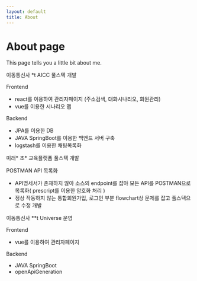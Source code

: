 ```yaml
---
layout: default
title: About
---
```

# About page

This page tells you a little bit about me.

이동통신사 *t AICC 풀스텍 개발

  Frontend
  - react를 이용하여 관리자페이지 (주소검색, 대화시나리오, 회원관리)
  - vue를 이용한 시나리오 맵

  Backend
  - JPA를 이용한 DB
  - JAVA SpringBoot를 이용한 백앤드 서버 구축
  - logstash를 이용한 채팅목록화

미래* 초* 교육플랫폼 풀스텍 개발

  POSTMAN API 목록화 
  - API명세서가 존재하지 않아 소스의 endpoint를 잡아 모든 API를 POSTMAN으로 목록화( prescript를 이용한 암호화 처리 )
  - 정상 작동하지 않는 통합회원가입, 로그인 부분 flowchart상 문제를 잡고 풀스텍으로 수정 개발

이동통신사 **t Universe 운영
 
  Frontend
  - vue를 이용하여 관리자페이지

  Backend
  - JAVA SpringBoot
  - openApiGeneration
